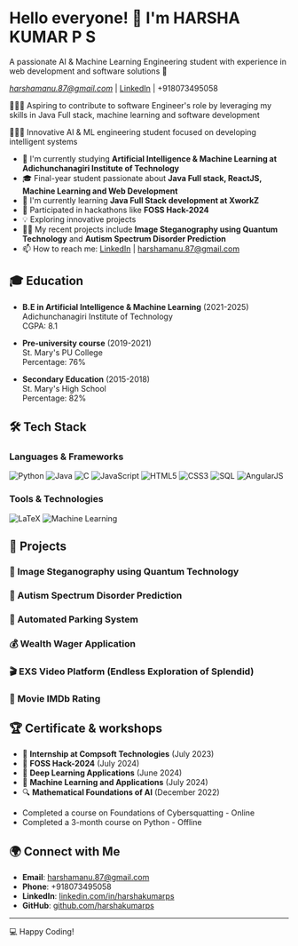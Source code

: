 # Hello everyone! 👋 I'm HARSHA KUMAR P S 

A passionate AI & Machine Learning Engineering student with experience in web development and software solutions 🚀

*harshamanu.87@gmail.com* | [LinkedIn](https://www.linkedin.com/in/harshakumarps/) | +918073495058

👨🏼‍🎓 Aspiring to contribute to software Engineer's role by leveraging my skills in Java Full stack, machine learning and software development

👨🏼‍💻 Innovative AI & ML engineering student focused on developing intelligent systems

* 🔭 I'm currently studying **Artificial Intelligence & Machine Learning at Adichunchanagiri Institute of Technology**
* 🎓 Final-year student passionate about **Java Full stack, ReactJS, Machine Learning and Web Development**
* 🌱 I'm currently learning **Java Full Stack development at XworkZ**
* 🚀 Participated in hackathons like **FOSS Hack-2024**
* 💡 Exploring innovative projects
* 👨‍💻 My recent projects include **Image Steganography using Quantum Technology** and **Autism Spectrum Disorder Prediction**
* 📫 How to reach me: [LinkedIn](https://www.linkedin.com/in/harshakumarps/) | harshamanu.87@gmail.com

## 🎓 Education

- **B.E in Artificial Intelligence & Machine Learning** (2021-2025)  
  Adichunchanagiri Institute of Technology  
  CGPA: 8.1

- **Pre-university course** (2019-2021)  
  St. Mary's PU College  
  Percentage: 76%

- **Secondary Education** (2015-2018)  
  St. Mary's High School  
  Percentage: 82%

## 🛠 Tech Stack

### Languages & Frameworks
![Python](https://img.shields.io/badge/-Python-3776AB?style=for-the-badge&logo=Python&logoColor=white)
![Java](https://img.shields.io/badge/-Java-007396?style=for-the-badge&logo=Java&logoColor=white)
![C](https://img.shields.io/badge/-C-A8B9CC?style=for-the-badge&logo=C&logoColor=white)
![JavaScript](https://img.shields.io/badge/-JavaScript-F7DF1E?style=for-the-badge&logo=javascript&logoColor=black)
![HTML5](https://img.shields.io/badge/-HTML5-E34F26?style=for-the-badge&logo=html5&logoColor=white)
![CSS3](https://img.shields.io/badge/-CSS3-1572B6?style=for-the-badge&logo=css3&logoColor=white)
![SQL](https://img.shields.io/badge/-SQL-4479A1?style=for-the-badge&logo=MySQL&logoColor=white)
![AngularJS](https://img.shields.io/badge/-AngularJS-DD0031?style=for-the-badge&logo=angularjs&logoColor=white)

### Tools & Technologies
![LaTeX](https://img.shields.io/badge/-LaTeX-008080?style=for-the-badge&logo=latex&logoColor=white)
![Machine Learning](https://img.shields.io/badge/-Machine%20Learning-FF6F00?style=for-the-badge&logo=tensorflow&logoColor=white)

## 📌 Projects

### 🔐 Image Steganography using Quantum Technology

### 🧠 Autism Spectrum Disorder Prediction

### 🚗 Automated Parking System

### 💰 Wealth Wager Application

### 🎬 EXS Video Platform (Endless Exploration of Splendid)

### 🎥 Movie IMDb Rating

## 🏆 Certificate & workshops

* 💼 **Internship at Compsoft Technologies** (July 2023)
* 🌟 **FOSS Hack-2024** (July 2024)
* 🧠 **Deep Learning Applications** (June 2024)
* 🤖 **Machine Learning and Applications** (July 2024)
* 🔍 **Mathematical Foundations of AI** (December 2022)
- Completed a course on Foundations of Cybersquatting - Online
- Completed a 3-month course on Python - Offline

## 🌍 Connect with Me
- **Email**: harshamanu.87@gmail.com
- **Phone**: +918073495058
- **LinkedIn**: [linkedin.com/in/harshakumarps](https://www.linkedin.com/in/harshakumarps/)
- **GitHub**: [github.com/harshakumarps](https://github.com/harshakumarps)

---
💻 Happy Coding!
